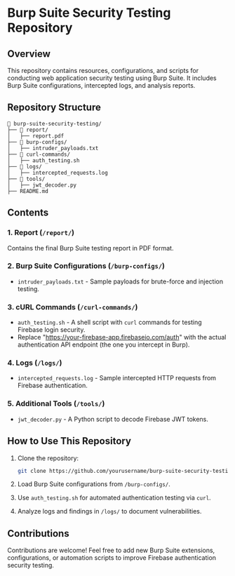 # Burp Suite Security Testing Repository

## Overview
This repository contains resources, configurations, and scripts for conducting web application security testing using Burp Suite. It includes Burp Suite configurations, intercepted logs, and analysis reports.

## Repository Structure

```
📂 burp-suite-security-testing/
├── 📁 report/
│   ├── report.pdf
├── 📁 burp-configs/
│   ├── intruder_payloads.txt
├── 📁 curl-commands/
│   ├── auth_testing.sh
├── 📁 logs/
│   ├── intercepted_requests.log
├── 📁 tools/
│   ├── jwt_decoder.py
├── README.md
```

## Contents

### 1. Report (`/report/`)
Contains the final Burp Suite testing report in PDF format.

### 2. Burp Suite Configurations (`/burp-configs/`)
- `intruder_payloads.txt` - Sample payloads for brute-force and injection testing.

### 3. cURL Commands (`/curl-commands/`)
- `auth_testing.sh` - A shell script with `curl` commands for testing Firebase login security.
- Replace "https://your-firebase-app.firebaseio.com/auth" with the actual authentication API endpoint (the one you intercept in Burp).

### 4. Logs (`/logs/`)
- `intercepted_requests.log` - Sample intercepted HTTP requests from Firebase authentication.

### 5. Additional Tools (`/tools/`)
- `jwt_decoder.py` - A Python script to decode Firebase JWT tokens.

## How to Use This Repository

1. Clone the repository:
   ```bash
   git clone https://github.com/yourusername/burp-suite-security-testing.git
   ```

2. Load Burp Suite configurations from `/burp-configs/`.
3. Use `auth_testing.sh` for automated authentication testing via `curl`.
4. Analyze logs and findings in `/logs/` to document vulnerabilities.

## Contributions
Contributions are welcome! Feel free to add new Burp Suite extensions, configurations, or automation scripts to improve Firebase authentication security testing.

